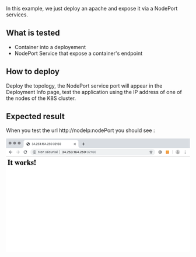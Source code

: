 In this example, we just deploy an apache and expose it via a NodePort services.

## What is tested

* Container into a deployement
* NodePort Service that expose a container's endpoint

## How to deploy

Deploy the topology, the NodePort service port will appear in the Deployment Info page, test the application using the IP address of one of the nodes of the K8S cluster.

## Expected result

When you test the url http://nodeIp:nodePort you should see :

![It works!](images/itworks.png "It works!")
